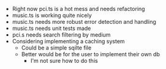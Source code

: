 - Right now pci.ts is a hot mess and needs refactoring
- music.ts is working quite nicely
- music.ts needs more robust error detection and handling
- music.ts needs unit tests made
- pci.s needs search filtering by medium
- Considering implementing a caching system
    - Could be a simple sqilte file
    - Better would be for the user to implement their own db
        - I'm not sure how to do this